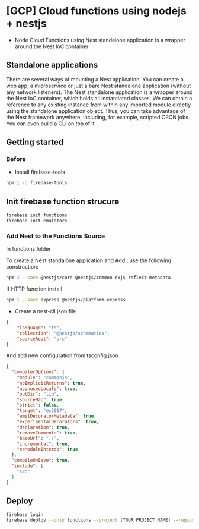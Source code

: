 # [GCP]  Cloud functions using nodejs + nestjs

- Node Cloud Functions using Nest standalone application is a wrapper around the Nest IoC container

## Standalone applications

There are several ways of mounting a Nest application. You can create a web app, a microservice or just a bare Nest standalone application (without any network listeners). The Nest standalone application is a wrapper around the Nest IoC container, which holds all instantiated classes. 
We can obtain a reference to any existing instance from within any imported module directly using the standalone application object. 
Thus, you can take advantage of the Nest framework anywhere, including, for example, scripted CRON jobs. You can even build a CLI on top of it.

## Getting started

### Before

- Install firebase-tools

```sh
npm i -g firebase-tools
```

## Init firebase function strucure

```sh
firebase init functions
firebase init emulators
```

### Add Nest to the Functions Source


In functions folder

To create a Nest standalone application and Add , use the following construction:

```sh
npm i --save @nestjs/core @nestjs/common rxjs reflect-metadata
```

If HTTP function install

```sh
npm i --save express @nestjs/platform-express
```

- Create a nest-cli.json file

```json
{
    "language": "ts",
    "collection": "@nestjs/schematics",
    "sourceRoot": "src"
}

```

And add new configuration from tsconfig.json

```json
{
  "compilerOptions": {
    "module": "commonjs",
    "noImplicitReturns": true,
    "noUnusedLocals": true,
    "outDir": "lib",
    "sourceMap": true,
    "strict": false,
    "target": "es2017",
    "emitDecoratorMetadata": true,
    "experimentalDecorators": true,
    "declaration": true,
    "removeComments": true,
    "baseUrl": "./",
    "incremental": true,
    "esModuleInterop": true
  },
  "compileOnSave": true,
  "include": [
    "src"
  ]
}
```

## Deploy

```sh
firebase login
firebase deploy --only functions --project [YOUR PROJECT NAME] --region [YOUR PROJECT REGION]
```

